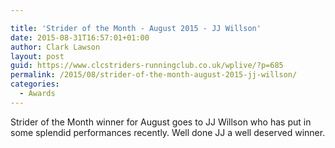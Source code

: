 ```yaml
---

title: 'Strider of the Month - August 2015 - JJ Willson'
date: 2015-08-31T16:57:01+01:00
author: Clark Lawson
layout: post
guid: https://www.clcstriders-runningclub.co.uk/wplive/?p=685
permalink: /2015/08/strider-of-the-month-august-2015-jj-willson/
categories:
  - Awards
---
```

Strider of the Month winner for August goes to JJ Willson who has put in some splendid performances recently. Well done JJ a well deserved winner.